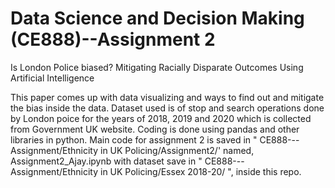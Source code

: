 # Data Science and Decision Making (CE888)--Assignment 2

Is London Police biased? Mitigating Racially Disparate Outcomes Using Artificial Intelligence

This paper comes up with data visualizing and ways to find out and mitigate the bias inside the data. Dataset used is of stop and search operations done by London poice for the years of 2018, 2019 and 2020 which is collected from Government UK website. Coding is done using pandas and other libraries in python. Main code for assignment 2 is saved in " CE888---Assignment/Ethnicity in UK Policing/Assignment2/' named, Assignment2_Ajay.ipynb with dataset save in " CE888---Assignment/Ethnicity in UK Policing/Essex 2018-20/ ", inside this repo.
